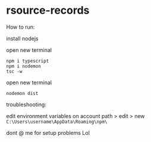 # rsource-records

<!--prisma-->

How to run:

install nodejs

open new terminal
```
npm i typescript
npm i nodemon
tsc -w
```
open new terminal
```
nodemon dist
```
troubleshooting:

edit environment variables on account
path > edit > new
`C:\Users\username\AppData\Roaming\npm\`

dont @ me for setup problems Lol